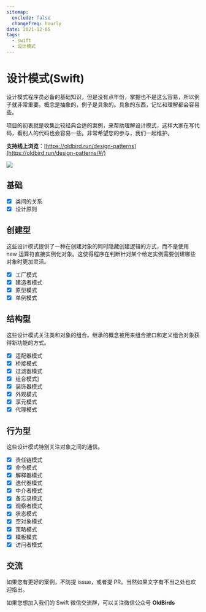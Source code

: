 ```yaml
---
sitemap:
  exclude: false
  changefreq: hourly
date: 2021-12-05
tags:
  - swift
  - 设计模式
---
```


# 设计模式(Swift)

设计模式程序员必备的基础知识，但是没有点年份，掌握也不是这么容易，所以例子就非常重要。概念是抽象的，例子是具象的。具象的东西，记忆和理解都会容易些。

项目的初衷就是收集比较经典合适的案例，来帮助理解设计模式，这样大家在写代码，看别人的代码也会容易一些。非常希望您的参与，我们一起维护。

**支持线上浏览**：[https://oldbird.run/design-patterns](https://oldbird.run/design-patterns/#/)

![](http://blog.loveli.site/mweb/16169324651038.jpg)

## 基础

- [x] 类间的关系
- [x] 设计原则

## 创建型

这些设计模式提供了一种在创建对象的同时隐藏创建逻辑的方式，而不是使用 new 运算符直接实例化对象。这使得程序在判断针对某个给定实例需要创建哪些对象时更加灵活。

- [x] 工厂模式
- [x] 建造者模式
- [x] 原型模式
- [x] 单例模式

## 结构型

这些设计模式关注类和对象的组合。继承的概念被用来组合接口和定义组合对象获得新功能的方式。

- [x] 适配器模式
- [x] 桥接模式
- [x] 过滤器模式
- [x] 组合模式]
- [x] 装饰器模式
- [x] 外观模式
- [x] 享元模式
- [x] 代理模式

## 行为型

这些设计模式特别关注对象之间的通信。

- [x] 责任链模式
- [x] 命令模式
- [x] 解释器模式
- [x] 迭代器模式
- [x] 中介者模式
- [x] 备忘录模式
- [x] 观察者模式
- [x] 状态模式
- [x] 空对象模式
- [x] 策略模式
- [x] 模板模式
- [x] 访问者模式

## 交流

如果您有更好的案例，不防提 issue，或者提 PR。当然如果文字有不当之处也欢迎指出。

如果您想加入我们的 Swift 微信交流群，可以关注微信公众号 **OldBirds**
